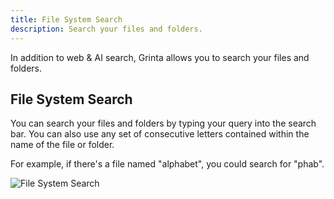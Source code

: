 ```yaml
---
title: File System Search
description: Search your files and folders.
---
```


In addition to web & AI search, Grinta allows you to search your files and folders.

## File System Search

You can search your files and folders by typing your query into the search bar.
You can also use any set of consecutive letters contained within the name of the file or folder.

For example, if there's a file named "alphabet", you could search for "phab".

![File System Search](/docs/fs-search.png "File System Search")

